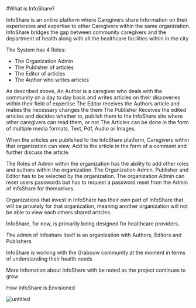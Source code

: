 #What is InfoShare?

InfoShare is an online platform where Caregivers share Information on their experiences and expertise to other Caregivers within the same organization. InfoShare bridges the gap between community caregivers and the department of health along with all the healthcare facilities within in the city

The System has 4 Roles:
- The Organization Admin
- The Publisher of articles
- The Editor of articles
- The Author who writes articles

As described above, An Author is a caregiver who deals with the community on a day to day basis and writes articles on their discoveries within their field of expertise
The Editor receives the Authors article and makes the necessary changes the them
The Publisher Receives the edited articles and decides whether to, publish them to the InfoShare site where other caregivers can read them, or not
The Articles can be done in the form of multiple media formats, Text, Pdf, Audio or Images.

When the articles are published to the InfoShare platform, Caregivers within that organization can view, Add to the article in the form of a comment and further discuss the article.

The Roles of Admin within the organization has the ability to add other roles and authors within the organization. The Organization Admin, Publisher and Editor has to be selected by the organization.
The organization Admin can reset users passwords but has to request a password reset from the Admin of InfoShare for themselves.

Organizations that invest in InfoShare has their own part of InfoShare that will be privately for that organization, meaning another organization will not be able to view each others shared articles.

InfoShare, for now, is primarily being designed for healthcare providers.

The admin of Infoshare itself is an organization with Authors, Editors and Publishers

InfoShare is working with the Grabouw community at the moment in terms of understanding their health needs

More Infomation about InfoShare with be noted as the project continues to grow



How InfoShare is Envisioned

![untitled](https://cloud.githubusercontent.com/assets/20682492/17886211/07a227a8-6921-11e6-9646-d4feb7987bc6.jpg)


